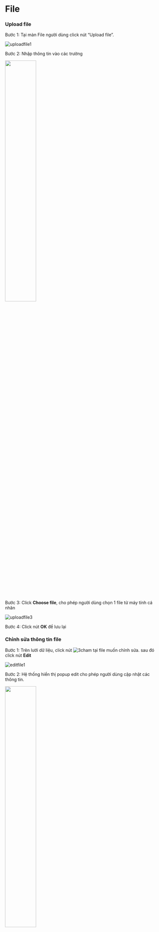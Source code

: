# File
### Upload file
Bước 1:	Tại màn File người dùng click nút “Upload file”.

![uploadfile1](https://user-images.githubusercontent.com/105435351/198492042-9766ac27-1a33-4114-8c5d-87e3d658f86f.png)

Bước 2:	Nhập thông tin vào các trường

<img src="https://user-images.githubusercontent.com/105435351/198492049-fbca4861-d791-4105-a7f3-ee6a92883c64.png" width="45%" />

Bước 3:	Click **Choose file**, cho phép người dùng chọn 1 file từ máy tính cá nhân

![uploadfile3](https://user-images.githubusercontent.com/105435351/198492058-76919af0-9d0c-459d-b6b5-8fe567cb6c55.png)

Bước 4:	Click nút **OK** để lưu lại 

###	Chỉnh sửa thông tin file
Bước 1:	Trên lưới dữ liệu, click nút ![3cham](https://user-images.githubusercontent.com/105435351/197490871-756491bf-bdbc-460f-9a51-9b27ed4240c7.png) tại file muốn chỉnh sửa. sau đó click nút **Edit**

![editfile1](https://user-images.githubusercontent.com/105435351/198492023-82500998-2e72-46c7-8644-64757e7cbe86.png)

Bước 2:	Hệ thống hiển thị popup edit cho phép người dùng cập nhật các thông tin.

<img src="https://user-images.githubusercontent.com/105435351/198492032-a29c7f16-479a-4196-baf0-2f94e12699a6.png" width="45%" />

Bước 3:	Click **OK** để cập nhập dữ liệu, hệ thống hiển thị thông báo “Updated successful”

###	Xóa file
Bước 1:	Trên lưới dữ liệu, click nút ![3cham](https://user-images.githubusercontent.com/105435351/197490871-756491bf-bdbc-460f-9a51-9b27ed4240c7.png) tại file muốn xóa. sau đó click nút **Delete** 

![deletefile](https://user-images.githubusercontent.com/105435351/198491979-b431456e-84b8-4e5d-a949-018eab543a8f.png)

 Hệ thống hiển thị poppup xác nhận xóa.
 
 <img src="https://user-images.githubusercontent.com/105435351/198492010-4275dbcc-a2ff-4700-b00f-a008597589f3.png" width="45%" />
 
 Bước 2:	Click nút **Delete** trên poppup để xác nhận xóa. Hệ thống hiển thị thông báo **Delete Successful**

